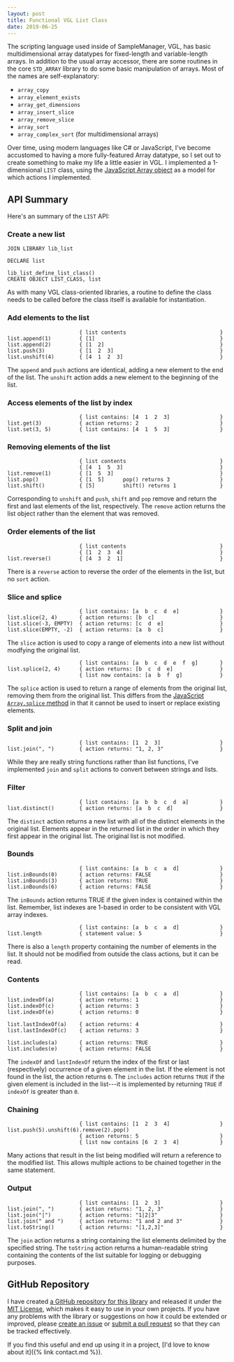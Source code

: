 ```yaml
---
layout: post
title: Functional VGL List Class
date: 2019-06-25
---
```


The scripting language used inside of SampleManager, VGL, has basic multidimensional array datatypes for fixed-length and variable-length arrays. In addition to the usual array accessor, there are some routines in the core `STD_ARRAY` library to do some basic manipulation of arrays. Most of the names are self-explanatory:

* `array_copy`
* `array_element_exists`
* `array_get_dimensions`
* `array_insert_slice`
* `array_remove_slice`
* `array_sort`
* `array_complex_sort` (for multidimensional arrays)

Over time, using modern languages like C# or JavaScript, I've become accustomed to having a more fully-featured Array datatype, so I set out to create something to make my life a little easier in VGL. I implemented a 1-dimensional `LIST` class, using the [JavaScript Array object](https://developer.mozilla.org/en-US/docs/Web/JavaScript/Reference/Global_Objects/Array) as a model for which actions I implemented.

## API Summary

Here's an summary of the `LIST` API:

### Create a new list

```vgl
JOIN LIBRARY lib_list

DECLARE list

lib_list_define_list_class()
CREATE OBJECT LIST_CLASS, list
```

As with many VGL class-oriented libraries, a routine to define the class needs to be called before the class itself is available for instantiation.

### Add elements to the list

```vgl
                       { list contents                              }
list.append(1)         { [1]                                        }
list.append(2)         { [1  2]                                     }
list.push(3)           { [1  2  3]                                  }
list.unshift(4)        { [4  1  2  3]                               }
```

The `append` and `push` actions are identical, adding a new element to the end of the list. The `unshift` action adds a new element to the beginning of the list.

### Access elements of the list by index

```vgl
                       { list contains: [4  1  2  3]                }
list.get(3)            { action returns: 2                          }
list.set(3, 5)         { list contains: [4  1  5  3]                }
```

### Removing elements of the list

```vgl
                       { list contents                              }
                       { [4  1  5  3]                               }
list.remove(1)         { [1  5  3]                                  }
list.pop()             { [1  5]      pop() returns 3                }
list.shift()           { [5]         shift() returns 1              }
```

Corresponding to `unshift` and `push`, `shift` and `pop` remove and return the first and last elements of the list, respectively. The `remove` action returns the list object rather than the element that was removed.

### Order elements of the list

```vgl
                       { list contents                              }
                       { [1  2  3  4]                               }
list.reverse()         { [4  3  2  1]                               }
```

There is a `reverse` action to reverse the order of the elements in the list, but no `sort` action.

### Slice and splice

```vgl
                       { list contains: [a  b  c  d  e]             }
list.slice(2, 4)       { action returns: [b  c]                     }
list.slice(-3, EMPTY)  { action returns: [c  d  e]                  }
list.slice(EMPTY, -2)  { action returns: [a  b  c]                  }
```

The `slice` action is used to copy a range of elements into a new list without modfying the original list.

```vgl
                       { list contains: [a  b  c  d  e  f  g]       }
list.splice(2, 4)      { action returns: [b  c  d  e]               }
                       { list now contains: [a  b  f  g]            }
```

The `splice` action is used to return a range of elements from the original list, removing them from the original list. This differs from the [JavaScript `Array.splice` method](https://developer.mozilla.org/en-US/docs/Web/JavaScript/Reference/Global_Objects/Array/splice) in that it cannot be used to insert or replace existing elements.

### Split and join

```vgl
                       { list contains: [1  2  3]                   }
list.join(", ")        { action returns: "1, 2, 3"                  }
```

While they are really string functions rather than list functions, I've implemented `join` and `split` actions to convert between strings and lists.

### Filter

```vgl
                       { list contains: [a  b  b  c  d  a]          }
list.distinct()        { action returns: [a  b  c  d]               }
```

The `distinct` action returns a new list with all of the distinct elements in the original list. Elements appear in the returned list in the order in which they first appear in the original list. The original list is not modified.

### Bounds

```vgl
                       { list contains: [a  b  c  a  d]             }
list.inBounds(0)       { action returns: FALSE                      }
list.inBounds(3)       { action returns: TRUE                       }
list.inBounds(6)       { action returns: FALSE                      }
```

The `inBounds` action returns TRUE if the given index is contained within the list. Remember, list indexes are 1-based in order to be consistent with VGL array indexes.

```vgl
                       { list contains: [a  b  c  a  d]             }
list.length            { statement value: 5                         }
```

There is also a `length` property containing the number of elements in the list. It should not be modified from outside the class actions, but it can be read.

### Contents

```vgl
                       { list contains: [a  b  c  a  d]             }
list.indexOf(a)        { action returns: 1                          }
list.indexOf(c)        { action returns: 3                          }
list.indexOf(e)        { action returns: 0                          }

list.lastIndexOf(a)    { action returns: 4                          }
list.lastIndexOf(c)    { action returns: 3                          }

list.includes(a)       { action returns: TRUE                       }
list.includes(e)       { action returns: FALSE                      }
```

The `indexOf` and `lastIndexOf` return the index of the first or last (respectively) occurrence of a given element in the list. If the element is not found in the list, the action returns `0`. The `includes` action returns `TRUE` if the given element is included in the list---it is implemented by returning `TRUE` if `indexOf` is greater than `0`.

### Chaining

```vgl
                       { list contains: [1  2  3  4]                }
list.push(5).unshift(6).remove(2).pop()
                       { action returns: 5                          }
                       { list now contains [6  2  3  4]             }
```

Many actions that result in the list being modified will return a reference to the modified list. This allows multiple actions to be chained together in the same statement.

### Output

```vgl
                       { list contains: [1  2  3]                   }
list.join(", ")        { action returns: "1, 2, 3"                  }
list.join("|")         { action returns: "1|2|3"                    }
list.join(" and ")     { action returns: "1 and 2 and 3"            }
list.toString()        { action returns: "[1,2,3]"                  }
```

The `join` action returns a string containing the list elements delimited by the specified string. The `toString` action returns a human-readable string containing the contents of the list suitable for logging or debugging purposes.

## GitHub Repository

I have created [a GitHub repository for this library](https://github.com/icooper/vgl-lib_list) and released it under the [MIT License](https://choosealicense.com/licenses/mit/), which makes it easy to use in your own projects. If you have any problems with the library or suggestions on how it could be extended or improved, please [create an issue](https://github.com/icooper/vgl-lib_list/issues) or [submit a pull request](https://github.com/icooper/vgl-lib_list/pulls) so that they can be tracked effectively.

If you find this useful and end up using it in a project, [I'd love to know about it]({% link contact.md %}).
